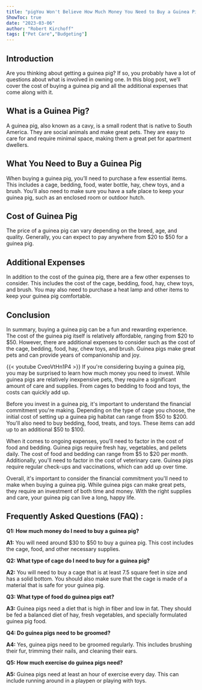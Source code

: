 ```yaml
---
title: "pigYou Won't Believe How Much Money You Need to Buy a Guinea Pig!"
ShowToc: true 
date: "2023-03-06"
author: "Robert Kirchoff" 
tags: ["Pet Care","Budgeting"]
---
```

## Introduction

Are you thinking about getting a guinea pig? If so, you probably have a lot of questions about what is involved in owning one. In this blog post, we’ll cover the cost of buying a guinea pig and all the additional expenses that come along with it. 

## What is a Guinea Pig?

A guinea pig, also known as a cavy, is a small rodent that is native to South America. They are social animals and make great pets. They are easy to care for and require minimal space, making them a great pet for apartment dwellers.

## What You Need to Buy a Guinea Pig

When buying a guinea pig, you’ll need to purchase a few essential items. This includes a cage, bedding, food, water bottle, hay, chew toys, and a brush. You’ll also need to make sure you have a safe place to keep your guinea pig, such as an enclosed room or outdoor hutch.

## Cost of Guinea Pig

The price of a guinea pig can vary depending on the breed, age, and quality. Generally, you can expect to pay anywhere from $20 to $50 for a guinea pig. 

## Additional Expenses

In addition to the cost of the guinea pig, there are a few other expenses to consider. This includes the cost of the cage, bedding, food, hay, chew toys, and brush. You may also need to purchase a heat lamp and other items to keep your guinea pig comfortable. 

## Conclusion

In summary, buying a guinea pig can be a fun and rewarding experience. The cost of the guinea pig itself is relatively affordable, ranging from $20 to $50. However, there are additional expenses to consider such as the cost of the cage, bedding, food, hay, chew toys, and brush. Guinea pigs make great pets and can provide years of companionship and joy.

{{< youtube CveoVtHn1P4 >}} 
If you're considering buying a guinea pig, you may be surprised to learn how much money you need to invest. While guinea pigs are relatively inexpensive pets, they require a significant amount of care and supplies. From cages to bedding to food and toys, the costs can quickly add up.

Before you invest in a guinea pig, it's important to understand the financial commitment you're making. Depending on the type of cage you choose, the initial cost of setting up a guinea pig habitat can range from $50 to $200. You'll also need to buy bedding, food, treats, and toys. These items can add up to an additional $50 to $100.

When it comes to ongoing expenses, you'll need to factor in the cost of food and bedding. Guinea pigs require fresh hay, vegetables, and pellets daily. The cost of food and bedding can range from $5 to $20 per month. Additionally, you'll need to factor in the cost of veterinary care. Guinea pigs require regular check-ups and vaccinations, which can add up over time.

Overall, it's important to consider the financial commitment you'll need to make when buying a guinea pig. While guinea pigs can make great pets, they require an investment of both time and money. With the right supplies and care, your guinea pig can live a long, happy life.

## Frequently Asked Questions (FAQ) :
**Q1: How much money do I need to buy a guinea pig?**

**A1:** You will need around $30 to $50 to buy a guinea pig. This cost includes the cage, food, and other necessary supplies. 

**Q2: What type of cage do I need to buy for a guinea pig?**

**A2:** You will need to buy a cage that is at least 7.5 square feet in size and has a solid bottom. You should also make sure that the cage is made of a material that is safe for your guinea pig. 

**Q3: What type of food do guinea pigs eat?**

**A3:** Guinea pigs need a diet that is high in fiber and low in fat. They should be fed a balanced diet of hay, fresh vegetables, and specially formulated guinea pig food. 

**Q4: Do guinea pigs need to be groomed?**

**A4:** Yes, guinea pigs need to be groomed regularly. This includes brushing their fur, trimming their nails, and cleaning their ears. 

**Q5: How much exercise do guinea pigs need?**

**A5:** Guinea pigs need at least an hour of exercise every day. This can include running around in a playpen or playing with toys.





